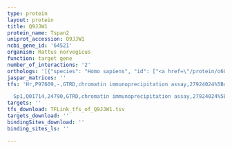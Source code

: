 ```yaml
---
type: protein
layout: protein
title: Q9JJW1
protein_name: Tspan2
uniprot_accession: Q9JJW1
ncbi_gene_id: '64521'
organism: Rattus norvegicus
function: target gene
number_of_interactions: '2'
orthologs: '[{"species": "Homo sapiens", "id": ["<a href=\"/protein/o60636\">O60636</a>"]}, {"species": "Mus musculus", "id": ["<a href=\"/protein/q922j6\">Q922J6</a>"]}, {"species": "Drosophila melanogaster", "id": ["Q9V3X2"]}]'
jaspar_matrices: ''
tfs: 'Hr,P97609,-,GTRD,chromatin immunoprecipitation assay,27924024%5Buid%5D,No

  Sp1,Q01714,24790,GTRD,chromatin immunoprecipitation assay,27924024%5Buid%5D,No'
targets: ''
tfs_download: TFLink_tfs_of_Q9JJW1.tsv
targets_download: ''
bindingSites_download: ''
binding_sites_ls: ''

---
```

